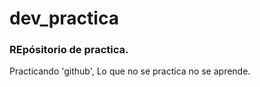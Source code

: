 # dev_practica
### REpósitorio de practica. 
Practicando 'github', Lo que no se practica no se aprende. 

